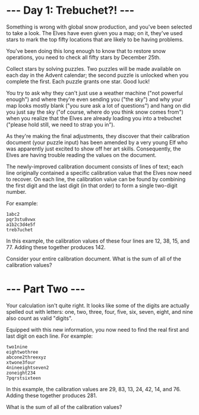 # --- Day 1: Trebuchet?! ---

Something is wrong with global snow production, and you've been selected to take
a look. The Elves have even given you a map; on it, they've used stars to mark
the top fifty locations that are likely to be having problems.

You've been doing this long enough to know that to restore snow operations, you
need to check all fifty stars by December 25th.

Collect stars by solving puzzles. Two puzzles will be made available on each day
in the Advent calendar; the second puzzle is unlocked when you complete the
first. Each puzzle grants one star. Good luck!

You try to ask why they can't just use a weather machine ("not powerful enough")
and where they're even sending you ("the sky") and why your map looks mostly
blank ("you sure ask a lot of questions") and hang on did you just say the sky
("of course, where do you think snow comes from") when you realize that the
Elves are already loading you into a trebuchet ("please hold still, we need to
strap you in").

As they're making the final adjustments, they discover that their calibration
document (your puzzle input) has been amended by a very young Elf who was
apparently just excited to show off her art skills. Consequently, the Elves are
having trouble reading the values on the document.

The newly-improved calibration document consists of lines of text; each line
originally contained a specific calibration value that the Elves now need to
recover. On each line, the calibration value can be found by combining the first
digit and the last digit (in that order) to form a single two-digit number.

For example:

```
1abc2
pqr3stu8vwx
a1b2c3d4e5f
treb7uchet
```
In this example, the calibration values
of these four lines are 12, 38, 15, and 77. Adding these together produces 142.

Consider your entire calibration document. What is the sum of all of the
calibration values?

# --- Part Two ---

Your calculation isn't quite right. It looks like some of the digits are
actually spelled out with letters: one, two, three, four, five, six, seven,
eight, and nine also count as valid "digits".

Equipped with this new information, you now need to find the real first and last
digit on each line. For example:

```
two1nine
eightwothree
abcone2threexyz
xtwone3four
4nineeightseven2
zoneight234
7pqrstsixteen
```
In this example, the calibration values are 29, 83, 13, 24, 42,
14, and 76. Adding these together produces 281.

What is the sum of all of the calibration values?
